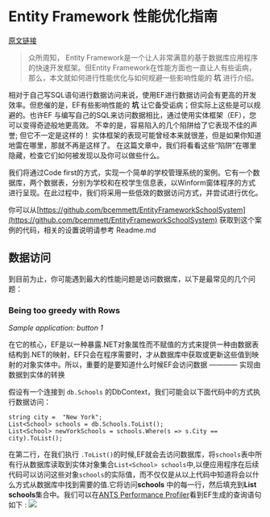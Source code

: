 # Entity Framework 性能优化指南

[原文链接](https://www.red-gate.com/simple-talk/dotnet/net-tools/entity-framework-performance-and-what-you-can-do-about-it/)

> 众所周知， Entity Framework是一个让人非常满意的基于数据库应用程序的快速开发框架。但Entity Framework在性能方面也一直让人有些诟病，那么，本文就如何进行性能优化与如何规避一些影响性能的 **坑** 进行介绍。

相对于自己写SQL语句进行数据访问来说，使用EF进行数据访问会有更高的开发效率。但悲催的是，EF有些影响性能的 **坑** 让它备受诟病；但实际上这些是可以规避的。也许EF
与编写自己的SQL来访问数据相比，通过使用实体框架（EF），您可以变得奇迹般地更高效。 不幸的是，容易陷入的几个陷阱给了它表现不佳的声誉; 但它不一定是这样的！ 实体框架的表现可能曾经本来就很差，但是如果你知道地雷在哪里，那就不再是这样了。 在这篇文章中，我们将看看这些“陷阱”在哪里隐藏，检查它们如何被发现以及你可以做些什么。

我们将通过Code first的方式，实现一个简单的学校管理系统的案例。它有一个数据库，两个数据表，分别为学校和在校学生信息表，以Winform窗体程序的方式进行呈现。在此过程中，我们将采用一些低效的数据访问方式，并尝试进行优化。

你可以从[https://github.com/bcemmett/EntityFrameworkSchoolSystem](https://github.com/bcemmett/EntityFrameworkSchoolSystem) 获取到这个案例的代码，相关的设置说明请参考 Readme.md
 
 ## 数据访问 
到目前为止，你可能遇到最大的性能问题是访问数据库，以下是最常见的几个问题：

### Being too greedy with Rows 
*Sample application: button 1*

在它的核心，EF是以一种暴露.NET对象属性而不赋值的方式来提供一种由数据表结构到.NET的映射，EF只会在程序需要时，才从数据库中获取或更新这些值到映射的对象实体中。所以，重要的是要知道什么时候EF会访问数据 ———— 实现由数据到实体的转换

假设有一个连接到 ```db.Schools``` 的DbContext，我们可能会以下面代码中的方式执行数据访问：
```
string city =  "New York";
List<School> schools = db.Schools.ToList();
List<School> newYorkSchools = schools.Where(s => s.City == city).ToList();
```
在第二行，在我们执行 ```.ToList()```的时候,EF就会去访问数据库，将```schools```表中所有行从数据库读取到实体对象集合```List<School> schools```中,以便应用程序在后续代码可以访问这些对象```schools```的实际值，而不仅仅是从以上代码中知道将会以什么方式从数据库中找到需要的值.它将访问**schools** 中的每一行，然后填充到**List<School> schools**集合中。我们可以在[ANTS Performance Profiler](http://www.red-gate.com/products/dotnet-development/ants-performance-profiler/index?utm_source=simpletalk&utm_medium=publink&utm_campaign=antsperformanceprofiler&utm_content=entityframeworkperformance)看到EF生成的查询语句如下 :
![](https://www.red-gate.com/simple-talk/wp-content/uploads/imported/2325-1-6b543c4e-c10f-45f3-ae1b-443ff17d8b01.png)



